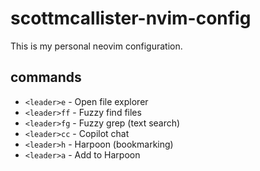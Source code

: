 # scottmcallister-nvim-config

This is my personal neovim configuration.

## commands

- `<leader>e` - Open file explorer
- `<leader>ff` - Fuzzy find files
- `<leader>fg` - Fuzzy grep (text search)
- `<leader>cc` - Copilot chat
- `<leader>h` - Harpoon (bookmarking)
- `<leader>a` - Add to Harpoon
